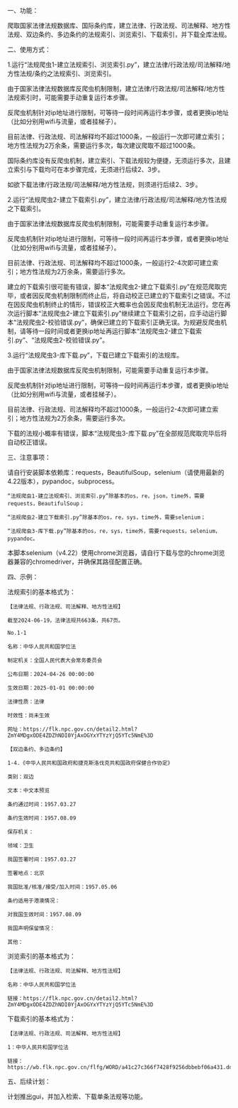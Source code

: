一、功能：

爬取国家法律法规数据库、国际条约库，建立法律、行政法规、司法解释、地方性法规、双边条约、多边条约的法规索引、浏览索引、下载索引，并下载全库法规。


二、使用方式：

1.运行“法规爬虫1-建立法规索引、浏览索引.py”，建立法律/行政法规/司法解释/地方性法规/条约之法规索引、浏览索引。

由于国家法律法规数据库反爬虫机制限制，建立法律/行政法规/司法解释/地方性法规索引时，可能需要手动重复运行本步骤。

反爬虫机制针对ip地址进行限制，可等待一段时间再运行本步骤，或者更换ip地址（比如分别用wifi与流量，或者挂梯子）。

目前法律、行政法规、司法解释均不超过1000条，一般运行一次即可建立索引；地方性法规为2万余条，需要运行多次，每次建议爬取不超过1000条。

国际条约库没有反爬虫机制，建立索引、下载法规较为便捷，无须运行多次，且建立索引与下载均可在本步骤完成，无须进行后续2、3步。

如欲下载法律/行政法规/司法解释/地方性法规，则须进行后续2、3步。


2.运行“法规爬虫2-建立下载索引.py”，建立法律/行政法规/司法解释/地方性法规之下载索引。

由于国家法律法规数据库反爬虫机制限制，可能需要手动重复运行本步骤。

反爬虫机制针对ip地址进行限制，可等待一段时间再运行本步骤，或者更换ip地址（比如分别用wifi与流量，或者挂梯子）。

目前法律、行政法规、司法解释均不超过1000条，一般运行2-4次即可建立索引；地方性法规为2万余条，需要运行多次。

建立的下载索引很可能有错误，脚本“法规爬虫2-建立下载索引.py”在规范爬取完毕，或者因反爬虫机制限制而终止后，将自动校正已建立的下载索引之错误。不过在因反爬虫机制终止的情形，错误校正大概率也会因反爬虫机制无法运行。您在再次运行脚本“法规爬虫2-建立下载索引.py”继续建立下载索引之前，应手动运行脚本“法规爬虫2-校验错误.py”，确保已建立的下载索引正确无误。为规避反爬虫机制，请等待一段时间或者更换ip地址再运行脚本“法规爬虫2-建立下载索引.py”、“法规爬虫2-校验错误.py”。


3.运行“法规爬虫3-库下载.py”，下载已建立下载索引的法规库。

由于国家法律法规数据库反爬虫机制限制，可能需要手动重复运行本步骤。

反爬虫机制针对ip地址进行限制，可等待一段时间再运行本步骤，或者更换ip地址（比如分别用wifi与流量，或者挂梯子）。

目前法律、行政法规、司法解释均不超过1000条，一般运行2-4次即可建立索引；地方性法规为2万余条，需要运行多次。

下载的法规小概率有错误，脚本“法规爬虫3-库下载.py”在全部规范爬取完毕后将自动校正错误。


三、注意事项：

请自行安装脚本依赖库：requests，BeautifulSoup，selenium（请使用最新的4.22版本），pypandoc，subprocess。

    “法规爬虫1-建立法规索引、浏览索引.py”除基本的os，re，json，time外，需要requests，BeautifulSoup；

    “法规爬虫2-建立下载索引.py”除基本的os，re，sys，time外，需要selenium；

    “法规爬虫3-库下载.py”除基本的os，re，sys，time外，需要requests，selenium，pypandoc。

本脚本selenium（v4.22）使用chrome浏览器，请自行下载与您的chrome浏览器兼容的chromedriver，并确保其路径配置正确。


四、示例：

法规索引的基本格式为：

    【法律法规、行政法规、司法解释、地方性法规】
    
    截至2024-06-19，法律法规共663条，共67页。
    
    No.1-1
    
    名称：中华人民共和国学位法
    
    制定机关：全国人民代表大会常务委员会
    
    公布日期：2024-04-26 00:00:00
    
    生效日期：2025-01-01 00:00:00
    
    法律性质：法律
    
    时效性：尚未生效
    
    网址：https://flk.npc.gov.cn/detail2.html?ZmY4MDgxODE4ZDZhNDI0YjAxOGYxYTYzYjQ5YTc5NmE%3D

    【双边条约、多边条约】

    1-4.《中华人民共和国政府和捷克斯洛伐克共和国政府保健合作协定》
    
    类别：双边
    
    文本：中文本预览

    条约通过时间：1957.03.27
    
    条约生效时间：1957.08.09
    
    保存机关：
    
    领域：卫生
    
    我国签署时间：1957.03.27
    
    签署地点：北京
    
    我国批准/核准/接受/加入时间：1957.05.06
    
    条约适用于港澳情况：
    
    对我国生效时间：1957.08.09
    
    我国声明保留情况：
    
    其他：


浏览索引的基本格式为：

    【法律法规、行政法规、司法解释、地方性法规】
    
    名称：中华人民共和国学位法
    
    链接：https://flk.npc.gov.cn/detail2.html?ZmY4MDgxODE4ZDZhNDI0YjAxOGYxYTYzYjQ5YTc5NmE%3D


下载索引的基本格式为：

    【法律法规、行政法规、司法解释、地方性法规】

    1：中华人民共和国学位法
    
    链接：https://wb.flk.npc.gov.cn/flfg/WORD/a41c27c366f7428f9256dbbebf06a431.docx


五、后续计划：

计划推出gui，并加入检索、下载单条法规等功能。
